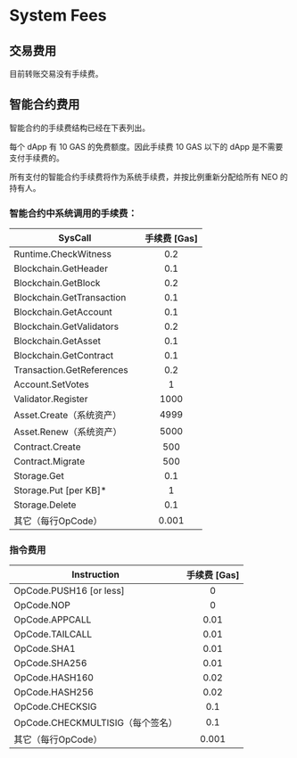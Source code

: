 # System Fees

## 交易费用

目前转账交易没有手续费。

## 智能合约费用

智能合约的手续费结构已经在下表列出。

每个 dApp 有 10 GAS 的免费额度。因此手续费 10 GAS 以下的 dApp 是不需要支付手续费的。

所有支付的智能合约手续费将作为系统手续费，并按比例重新分配给所有 NEO 的持有人。

### 智能合约中系统调用的手续费：

| SysCall                      | 手续费 [Gas]  
|------------------------------|:-------------:|
| Runtime.CheckWitness         | 0.2           |
| Blockchain.GetHeader         | 0.1           |
| Blockchain.GetBlock          | 0.2           |
| Blockchain.GetTransaction    | 0.1           |
| Blockchain.GetAccount        | 0.1           |
| Blockchain.GetValidators     | 0.2           |
| Blockchain.GetAsset          | 0.1           |
| Blockchain.GetContract       | 0.1           |
| Transaction.GetReferences    | 0.2           |
| Account.SetVotes             | 1             |
| Validator.Register           | 1000          |
| Asset.Create（系统资产）       | 4999         |
| Asset.Renew（系统资产）        | 5000          |
| Contract.Create              | 500           |
| Contract.Migrate             | 500           |
| Storage.Get                  | 0.1           |
| Storage.Put [per KB]*         | 1             |
| Storage.Delete               | 0.1           |
| 其它（每行OpCode）             | 0.001         |



### 指令费用

| Instruction                           | 手续费 [Gas] 
|---------------------------------------|:-------------:|
| OpCode.PUSH16 [or less]               | 0             |
| OpCode.NOP                            | 0             |
| OpCode.APPCALL                        | 0.01          |
| OpCode.TAILCALL                       | 0.01          |
| OpCode.SHA1                           | 0.01          |
| OpCode.SHA256                         | 0.01          |
| OpCode.HASH160                        | 0.02          |
| OpCode.HASH256                        | 0.02          |
| OpCode.CHECKSIG                       | 0.1           |
| OpCode.CHECKMULTISIG（每个签名）        | 0.1           |
| 其它（每行OpCode）                      | 0.001         |

